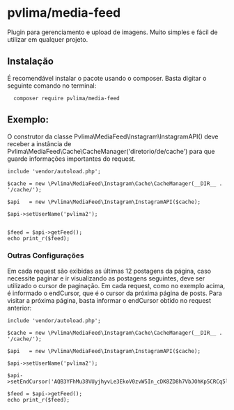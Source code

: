 # pvlima/media-feed

Plugin para gerenciamento e upload de imagens. Muito simples e fácil de utilizar em qualquer projeto.

## Instalação

   É recomendável instalar o pacote usando o composer. Basta digitar o seguinte comando no terminal:
      
      composer require pvlima/media-feed


## Exemplo:

   O construtor da classe Pvlima\MediaFeed\Instagram\InstagramAPI() deve receber a instância de Pvlima\MediaFeed\Cache\CacheManager('diretorio/de/cache') para que guarde informações importantes do request.

    include 'vendor/autoload.php';

    $cache = new \Pvlima\MediaFeed\Instagram\Cache\CacheManager(__DIR__ . '/cache/');
    
    $api   = new \Pvlima\MediaFeed\Instagram\InstagramAPI($cache);
    
    $api->setUserName('pvlima2');

    
    $feed = $api->getFeed();
    echo print_r($feed);
    
   ### Outras Configurações

   Em cada request são exibidas as últimas 12 postagens da página, caso necessite paginar e ir visualizando as postagens seguintes, deve ser utilizado o cursor de paginação. Em cada request, como no exemplo acima, é informado o endCursor, que é o cursor da próxima página de posts. Para visitar a próxima página, basta informar o endCursor obtido no request anterior:
   
    include 'vendor/autoload.php';

    $cache = new \Pvlima\MediaFeed\Instagram\Cache\CacheManager(__DIR__ . '/cache/');
    
    $api   = new \Pvlima\MediaFeed\Instagram\InstagramAPI($cache);
    
    $api->setUserName('pvlima2');
    
    $api->setEndCursor('AQB3YFhMu38VUyjhyvLe3EkoV0zvW5In_cDK8ZD8h7VbJOhKp5CRCq5lsXJJ2fjsubA');
    
    $feed = $api->getFeed();
    echo print_r($feed);
